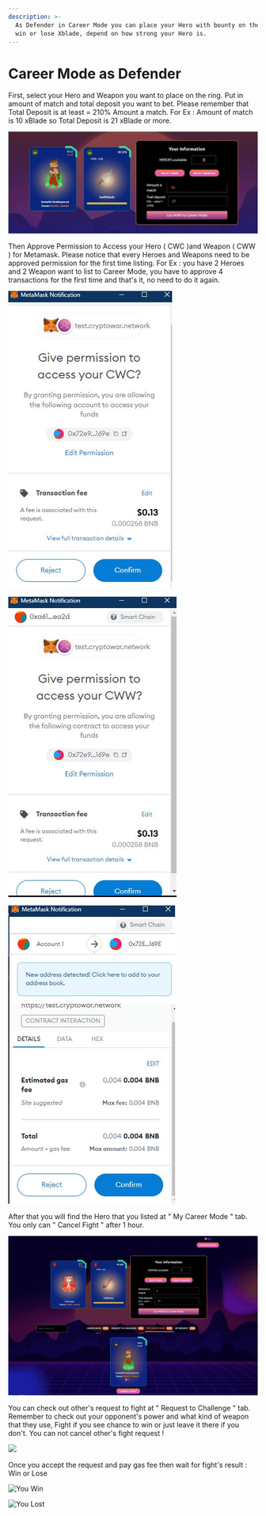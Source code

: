 ```yaml
---
description: >-
  As Defender in Career Mode you can place your Hero with bounty on the ring and
  win or lose Xblade, depend on how strong your Hero is.
---
```


# Career Mode as Defender

First, select your Hero and Weapon you want to place on the ring. Put in amount of match and total deposit you want to bet. Please remember that Total Deposit is at least = 210% Amount a match. For Ex : Amount of match is 10 xBlade so Total Deposit is 21 xBlade or more.

![List Hero to Career Mode](<../../.gitbook/assets/10 (1).jpg>)

Then Approve Permission to Access your Hero ( CWC )and Weapon ( CWW ) for Metamask. Please notice that every Heroes and Weapons need to be approved permission for the first time listing. For Ex : you have 2 Heroes and 2 Weapon want to list to Career Mode, you have to approve 4 transactions for the first time and that's it, no need to do it again.

![Approve CWC access](../../.gitbook/assets/11.jpg)

![Approve CWW access](../../.gitbook/assets/12.jpg)

![Confirm Gas fee & xBlade spending](<../../.gitbook/assets/13 (2).jpg>)

After that you will find the Hero that you listed at " My Career Mode " tab. You only can " Cancel Fight " after 1 hour.

![Your listing](<../../.gitbook/assets/14 (1).jpg>)

You can check out other's request to fight at " Request to Challenge " tab. Remember to check out your opponent's power and what kind of weapon that they use, Fight if you see chance to win or just leave it there if you don't. You can not cancel other's fight request !

![](../../.gitbook/assets/photo\_2022-01-05\_15-44-54.jpg)

Once you accept the request and pay gas fee then wait for fight's result : Win or Lose

![You Win](<../../.gitbook/assets/photo\_2022-01-05\_15-57-43 (1) (1).jpg>)

![You Lost](../../.gitbook/assets/photo\_2022-01-05\_15-57-53.jpg)

